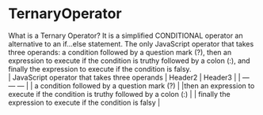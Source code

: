 # TernaryOperator
What is a Ternary Operator?
It is a simplified CONDITIONAL operator an alternative to an if...else statement.
The only JavaScript operator that takes three operands: 
  a condition followed by a question mark (?),
  then an expression to execute if the condition is truthy followed by a colon (:), and
  finally the expression to execute if the condition is falsy.<br>
| JavaScript operator that takes three operands | Header2 | Header3 |
| — — — |
| a condition followed by a question mark (?) |
|then an expression to execute if the condition is truthy followed by a colon (:) | 
| finally the expression to execute if the condition is falsy |
